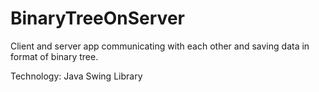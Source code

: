 # BinaryTreeOnServer
Client and server app communicating with each other and saving data in format of binary tree.

Technology: Java Swing Library
